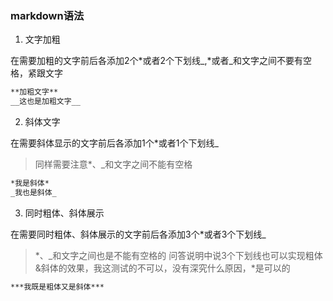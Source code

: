### markdown语法

1. 文字加粗

在需要加粗的文字前后各添加2个*或者2个下划线_,*或者_和文字之间不要有空格，紧跟文字

```markdown
**加粗文字**
__这也是加粗文字__
```

2. 斜体文字

在需要斜体显示的文字前后各添加1个*或者1个下划线_

> 同样需要注意*、_和文字之间不能有空格

```markdown
*我是斜体*
_我也是斜体_
```

3. 同时粗体、斜体展示

在需要同时粗体、斜体展示的文字前后各添加3个*或者3个下划线_

> *、_和文字之间也是不能有空格的
> 问答说明中说3个下划线也可以实现粗体&斜体的效果，我这测试的不可以，没有深究什么原因，*是可以的

```markdown
***我既是粗体又是斜体***
```